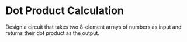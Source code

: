 # Dot Product Calculation
Design a circuit that takes two 8-element arrays of numbers as input and returns their dot product as the output.